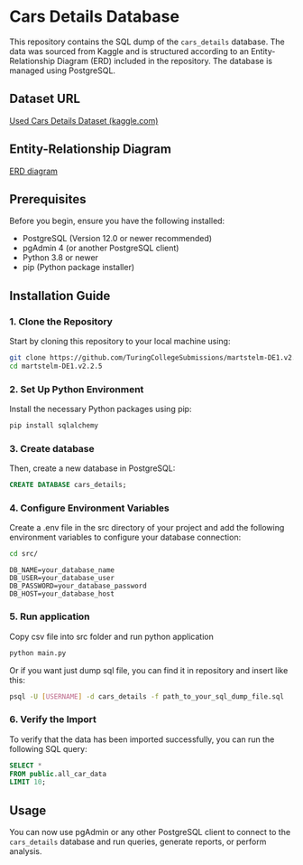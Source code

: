 # Cars Details Database

This repository contains the SQL dump of the `cars_details` database. The data was sourced from Kaggle and is structured according to an Entity-Relationship Diagram (ERD) included in the repository. The database is managed using PostgreSQL.
## Dataset URL
[Used Cars Details Dataset (kaggle.com)](https://www.kaggle.com/datasets/rakkesharv/used-cars-detailed-dataset)

## Entity-Relationship Diagram
[ERD diagram](https://ibb.co/k4jdVHB)


## Prerequisites

Before you begin, ensure you have the following installed:
- PostgreSQL (Version 12.0 or newer recommended)
- pgAdmin 4 (or another PostgreSQL client)
- Python 3.8 or newer
- pip (Python package installer)

## Installation Guide

### 1. Clone the Repository

Start by cloning this repository to your local machine using:

```bash
git clone https://github.com/TuringCollegeSubmissions/martstelm-DE1.v2.2.5.git
cd martstelm-DE1.v2.2.5
```
### 2. Set Up Python Environment
Install the necessary Python packages using pip:
```bash
pip install sqlalchemy
```

### 3. Create database

Then, create a new database in PostgreSQL:
```sql
CREATE DATABASE cars_details;
```
### 4. Configure Environment Variables
Create a .env file in the src directory of your project and add the following environment variables to configure your database connection:

```bash
cd src/
```
```env
DB_NAME=your_database_name
DB_USER=your_database_user
DB_PASSWORD=your_database_password
DB_HOST=your_database_host
```
### 5. Run application
Copy csv file into src folder and run python application
```bash
python main.py
```
Or if you want just dump sql file, you can find it in repository and insert like this:
```bash
psql -U [USERNAME] -d cars_details -f path_to_your_sql_dump_file.sql
```
### 6. Verify the Import
To verify that the data has been imported successfully, you can run the following SQL query:
```sql
SELECT * 
FROM public.all_car_data
LIMIT 10;
```
## Usage

You can now use pgAdmin or any other PostgreSQL client to connect to the `cars_details` database and run queries, generate reports, or perform analysis.

